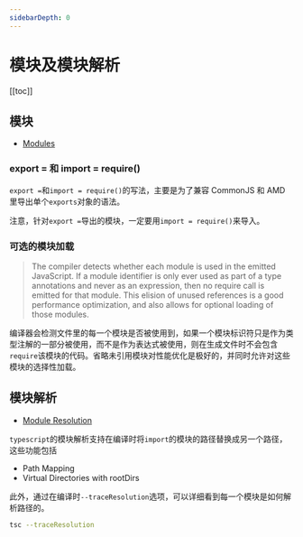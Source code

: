 ```yaml
---
sidebarDepth: 0
---
```


# 模块及模块解析

[[toc]]

## 模块

- [Modules](https://www.typescriptlang.org/docs/handbook/modules.html)

### export = 和 import = require()

`export =`和`import = require()`的写法，主要是为了兼容 CommonJS 和 AMD 里导出单个`exports`对象的语法。

注意，针对`export =`导出的模块，一定要用`import = require()`来导入。

### 可选的模块加载

> The compiler detects whether each module is used in the emitted JavaScript. If a module identifier is only ever used as part of a type annotations and never as an expression, then no require call is emitted for that module. This elision of unused references is a good performance optimization, and also allows for optional loading of those modules.

编译器会检测文件里的每一个模块是否被使用到，如果一个模块标识符只是作为类型注解的一部分被使用，而不是作为表达式被使用，则在生成文件时不会包含`require`该模块的代码。省略未引用模块对性能优化是极好的，并同时允许对这些模块的选择性加载。

## 模块解析

- [Module Resolution](https://www.typescriptlang.org/docs/handbook/module-resolution.html)

`typescript`的模块解析支持在编译时将`import`的模块的路径替换成另一个路径，这些功能包括

- Path Mapping
- Virtual Directories with rootDirs

此外，通过在编译时`--traceResolution`选项，可以详细看到每一个模块是如何解析路径的。

```sh
tsc --traceResolution
```
